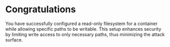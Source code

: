 # Congratulations

You have successfully configured a read-only filesystem for a container while allowing specific paths to be writable. This setup enhances security by limiting write access to only necessary paths, thus minimizing the attack surface.